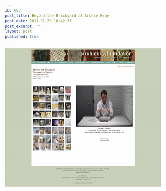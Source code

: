 ```yaml
---
ID: 683
post_title: Beyond the Brickyard at Archie Bray
post_date: 2011-01-29 10:42:37
post_excerpt: ""
layout: post
published: true
---
```

<a href="/uploads/2014/03/download-11.png"><img class="alignnone size-large wp-image-684" alt="download (11)" src="/uploads/2014/03/download-11-1024x715.png" width="640" height="446" /></a>